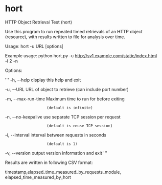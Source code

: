 # hort
HTTP Object Retrieval Test (hort)

Use this program to run repeated timed retrievals of an HTTP object
(resource), with results written to file for analysis over time.

Usage:
 hort -u URL [options]

Example usage:
    python hort.py -u http://sv1.example.com/static/index.html -i 2 -n

Options:

'''
 -h, --help          display this help and exit

 -u, --URL           URL of object to retrieve (can include port number)

 -m, --max-run-time  Maximum time to run for before exiting

                       (default is infinite)

 -n, --no-keepalive  use separate TCP session per request

                       (default is reuse TCP session)

 -i, --interval      interval between requests in seconds

                       (default is 1)

 -v, --version       output version information and exit
'''

 Results are written in following CSV format:
 
 timestamp,elapsed_time_measured_by_requests_module,
    elapsed_time_measured_by_hort
